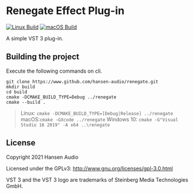 # Renegate Effect Plug-in
[![Linux Build](https://github.com/hansen-audio/gain-automator/actions/workflows/cmake_linux.yml/badge.svg)](https://github.com/hansen-audio/gain-automator/actions/workflows/cmake_linux.yml) [![macOS Build](https://github.com/hansen-audio/gain-automator/actions/workflows/cmake_macos.yml/badge.svg)](https://github.com/hansen-audio/gain-automator/actions/workflows/cmake_macos.yml)

A simple VST 3 plug-in.

## Building the project

Execute the following commands on cli.

```
git clone https://www.github.com/hansen-audio/renegate.git
mkdir build
cd build
cmake -DCMAKE_BUILD_TYPE=Debug ../renegate
cmake --build .
```

> Linux: ```cmake -DCMAKE_BUILD_TYPE=[Debug|Release] ../renegate```
> macOS:```cmake -GXcode ../renegate```
> Windows 10: ```cmake -G"Visual Studio 16 2019" -A x64 ..\renegate```

## License

Copyright 2021 Hansen Audio

Licensed under the GPLv3: http://www.gnu.org/licenses/gpl-3.0.html

VST 3 and the VST 3 logo are trademarks of Steinberg Media Technologies GmbH.
